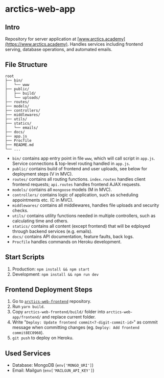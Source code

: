 # arctics-web-app

## Intro
Repository for server application at [www.arctics.academy](https://www.arctics.academy). Handles services including frontend serving, database operations, and automated emails.

## File Structure
```
root
├── bin/
│   └── www
├── public/
│   ├── build/
│   └── uploads/
├── routes/
├── models/
├── controllers/
├── middlewares/
├── utils/
├── statics/
│   └── emails/
├── docs/
├── app.js
├── Procfile
├── README.md
└── ...
```
* `bin/` contains app entry point in file `www`, which will call script in `app.js`. Service connections & top-level routing handled in `app.js`.
* `public/` contains build of frontend and user uploads, see below for deployment steps (V in MVC).
* `routes/` contains all routing functions. `index.routes` handles client frontend requests; `api.routes` handles frontend AJAX requests.
* `models/` contains all `mongoose` models (M in MVC).
* `controllers/` contains logic of application, such as scheduling appointments etc. (C in MVC).
* `middlewares/` contains all middlewares, handles file uploads and security checks.
* `utils/` contains utility functions needed in multiple controllers, such as calculating time and others.
* `statics/` contains all content (except frontend) that will be edployed through backend services (e.g. emails).
* `docs/` contains API documentation, feature faults, back logs.
* `Procfile` handles commands on Heroku development.

## Start Scripts
1. Production: `npm install && npm start`
2. Development: `npm install && npm run dev`

## Frontend Deployment Steps
1. Go to [`arctics-web-frontend`](https://github.com/Arctics-Academy/arctics-web-frontend) repository.
2. Run `yarn build`.
3. Copy `arctics-web-frontend/build/` folder into `arctics-web-app/frontend/` and replace current folder.
4. Write "`Deploy: Update frontend commit<7-digit-commit-id>`" as commit message when committing changes (eg. `Deploy: Add frontend commit8EC0960`).
5. `git push` to deploy on Heroku.

## Used Services
* Database: MongoDB (`env['MONGO_URI']`)
* Email: Mailgun (`env['MAILGUN_API_KEY']`)